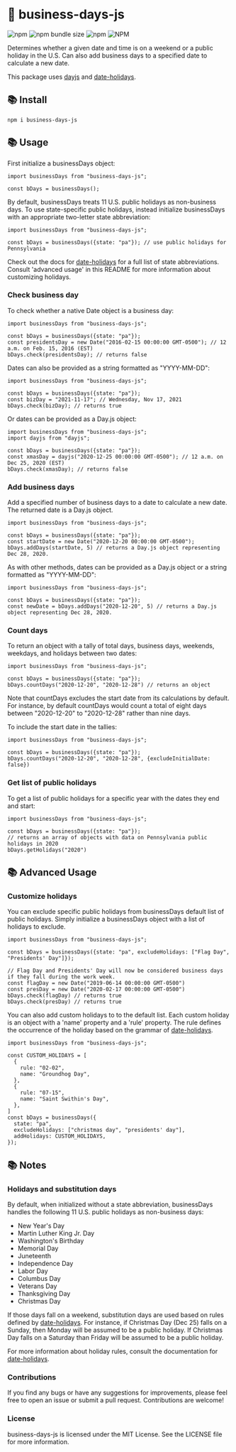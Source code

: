 # 💼 business-days-js

![npm](https://img.shields.io/npm/v/business-days-js)
![npm bundle size](https://img.shields.io/bundlephobia/min/business-days-js)
![npm](https://img.shields.io/npm/dw/business-days-js?color=blue)
![NPM](https://img.shields.io/npm/l/business-days-js?color=blue)

Determines whether a given date and time is on a weekend or a public holiday in the U.S. Can also add business days to a specified date to calculate a new date.

This package uses [dayjs](https://www.npmjs.com/package/dayjs) and [date-holidays](https://www.npmjs.com/package/date-holidays).

## 📚 Install

```
npm i business-days-js
```

## 📚 Usage

First initialize a businessDays object:

```
import businessDays from "business-days-js";

const bDays = businessDays();
```
By default, businessDays treats 11 U.S. public holidays as non-business days. To use state-specific public holidays, instead initialize businessDays with an appropriate two-letter state abbreviation:

```
import businessDays from "business-days-js";

const bDays = businessDays({state: "pa"}); // use public holidays for Pennsylvania
```
Check out the docs for [date-holidays](https://github.com/commenthol/date-holidays#supported-countries-states-regions) for a full list of state abbreviations. Consult 'advanced usage' in this README for more information about customizing holidays.

### Check business day

To check whether a native Date object is a business day:

```
import businessDays from "business-days-js";

const bDays = businessDays({state: "pa"});
const presidentsDay = new Date("2016-02-15 00:00:00 GMT-0500"); // 12 a.m. on Feb. 15, 2016 (EST)
bDays.check(presidentsDay); // returns false

```
Dates can also be provided as a string formatted as "YYYY-MM-DD":

```
import businessDays from "business-days-js";

const bDays = businessDays({state: "pa"});
const bizDay = "2021-11-17"; // Wednesday, Nov 17, 2021
bDays.check(bizDay); // returns true
```

Or dates can be provided as a Day.js object:

```
import businessDays from "business-days-js";
import dayjs from "dayjs";

const bDays = businessDays({state: "pa"});
const xmasDay = dayjs("2020-12-25 00:00:00 GMT-0500"); // 12 a.m. on Dec 25, 2020 (EST)
bDays.check(xmasDay); // returns false
```

### Add business days 

Add a specified number of business days to a date to calculate a new date. The returned date is a Day.js object.

```
import businessDays from "business-days-js";

const bDays = businessDays({state: "pa"});
const startDate = new Date("2020-12-20 00:00:00 GMT-0500");
bDays.addDays(startDate, 5) // returns a Day.js object representing Dec 28, 2020.
```

As with other methods, dates can be provided as a Day.js object or a string formatted as "YYYY-MM-DD":

```
import businessDays from "business-days-js";

const bDays = businessDays({state: "pa"});
const newDate = bDays.addDays("2020-12-20", 5) // returns a Day.js object representing Dec 28, 2020.
```

### Count days

To return an object with a tally of total days, business days, weekends, weekdays, and holidays between two dates:

```
import businessDays from "business-days-js";

const bDays = businessDays({state: "pa"});
bDays.countDays("2020-12-20", "2020-12-28") // returns an object
```

Note that countDays excludes the start date from its calculations by default. For instance, by default countDays would count a total of eight days between "2020-12-20" to "2020-12-28" rather than nine days.

To include the start date in the tallies:

```
import businessDays from "business-days-js";

const bDays = businessDays({state: "pa"});
bDays.countDays("2020-12-20", "2020-12-28", {excludeInitialDate: false})
```

### Get list of public holidays

To get a list of public holidays for a specific year with the dates they end and start:

```
import businessDays from "business-days-js";

const bDays = businessDays({state: "pa"});
// returns an array of objects with data on Pennsylvania public holidays in 2020
bDays.getHolidays("2020") 

```

## 📚 Advanced Usage

### Customize holidays

You can exclude specific public holidays from businessDays default list of public holidays. Simply initialize a businessDays object with a list of holidays to exclude.

```
import businessDays from "business-days-js";

const bDays = businessDays({state: "pa", excludeHolidays: ["Flag Day", "Presidents' Day"]});

// Flag Day and Presidents' Day will now be considered business days if they fall during the work week.
const flagDay = new Date("2019-06-14 00:00:00 GMT-0500")
const presDay = new Date("2020-02-17 00:00:00 GMT-0500")
bDays.check(flagDay) // returns true
bDays.check(presDay) // returns true
```

You can also add custom holidays to to the default list. Each custom holiday is an object with a 'name' property and a 'rule' property. The rule defines the occurrence of the holiday based on the grammar of [date-holidays](https://www.npmjs.com/package/date-holidays).

```
import businessDays from "business-days-js";

const CUSTOM_HOLIDAYS = [
  {
    rule: "02-02",
    name: "Groundhog Day",
  },
  {
    rule: "07-15",
    name: "Saint Swithin's Day",
  },
]
const bDays = businessDays({
  state: "pa",
  excludeHolidays: ["christmas day", "presidents' day"],
  addHolidays: CUSTOM_HOLIDAYS,
});
```

## 📚 Notes

### Holidays and substitution days

By default, when initialized without a state abbreviation, businessDays handles the following 11 U.S. public holidays as non-business days:

- New Year's Day
- Martin Luther King Jr. Day
- Washington's Birthday
- Memorial Day
- Juneteenth
- Independence Day
- Labor Day
- Columbus Day
- Veterans Day
- Thanksgiving Day
- Christmas Day

If those days fall on a weekend, substitution days are used based on rules defined by [date-holidays](https://www.npmjs.com/package/date-holidays). For instance, if Christmas Day (Dec 25) falls on a Sunday, then Monday will be assumed to be a public holiday. If Christmas Day falls on a Saturday than Friday will be assumed to be a public holiday.

For more information about holiday rules, consult the documentation for [date-holidays](https://www.npmjs.com/package/date-holidays).

### Contributions
If you find any bugs or have any suggestions for improvements, please feel free to open an issue or submit a pull request. Contributions are welcome!

### License
business-days-js is licensed under the MIT License. See the LICENSE file for more information.